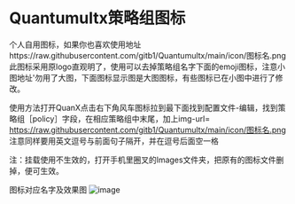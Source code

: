 # Quantumultx策略组图标
  个人自用图标，如果你也喜欢使用地址https://raw.githubusercontent.com/gitb1/Quantumultx/main/icon/图标名.png
  此图标采用原logo直观明了，使用可以去掉策略组名字下面的emoji图标，注意小图地址'勿用了大图，下面图标显示图是大图图标，有些图标已在小图中进行了修改。

使用方法打开QuanX点击右下角风车图标拉到最下面找到配置文件-编辑，找到策略组［policy］字段，在相应策略组中末尾，加上img-url= https://raw.githubusercontent.com/gitb1/Quantumultx/main/icon/图标名.png 注意同样要用英文逗号与前面句子隔开，并在逗号后面空一格
  
注：挂载使用不生效的，打开手机里圈叉的lmages文件夹，把原有的图标文件删掉，便可生效。
 

图标对应名字及效果图
![image](https://raw.githubusercontent.com/gitb1/Quantumultx/main/icon/2020.11.JPG)
